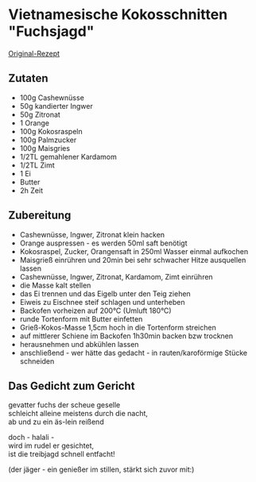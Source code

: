 # Vietnamesische Kokosschnitten "Fuchsjagd" 
[Original-Rezept](http://gruengewinnt.de/doktordoko/dokomenue/rfuchsjagd.htm)

## Zutaten
* 100g Cashewnüsse
* 50g kandierter Ingwer
* 50g Zitronat
* 1 Orange
* 100g Kokosraspeln
* 100g Palmzucker
* 100g Maisgries
* 1/2TL gemahlener Kardamom
* 1/2TL Zimt
* 1 Ei
* Butter
* 2h Zeit

## Zubereitung
* Cashewnüsse, Ingwer, Zitronat klein hacken
* Orange auspressen - es werden 50ml saft benötigt
* Kokosraspel, Zucker, Orangensaft in 250ml Wasser einmal aufkochen
* Maisgrieß einrühren und 20min bei sehr schwacher Hitze ausquellen lassen
* Cashewnüsse, Ingwer, Zitronat, Kardamom, Zimt einrühren
* die Masse kalt stellen
* das Ei trennen und das Eigelb unter den Teig ziehen
* Eiweis zu Eischnee steif schlagen und unterheben
* Backofen vorheizen auf 200°C (Umluft 180°C)
* runde Tortenform mit Butter einfetten
* Grieß-Kokos-Masse 1,5cm hoch in die Tortenform streichen
* auf mittlerer Schiene im Backofen 1h30min backen bzw trocknen
* herausnehmen und abkühlen lassen
* anschließend - wer hätte das gedacht - in rauten/karoförmige Stücke schneiden

## Das Gedicht zum Gericht

gevatter fuchs der scheue geselle  
schleicht alleine meistens durch die nacht,  
ab und zu ein äs-lein reißend  

doch - halali -  
wird im rudel er gesichtet,  
ist die treibjagd schnell entfacht!  

(der jäger - ein genießer im stillen, stärkt sich zuvor mit:)